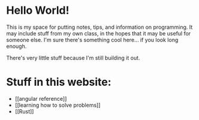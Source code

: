 # Hello World!
This is my space for putting notes, tips, and information on programming. It may include stuff from my own class, in the hopes that it may be useful for someone else. I'm sure there's something cool here... if you look long enough.

There's very little stuff because I'm still building it out. 
# Stuff in this website:
- [[angular reference]]
- [[learning how to solve problems]]
- [[Rust]]